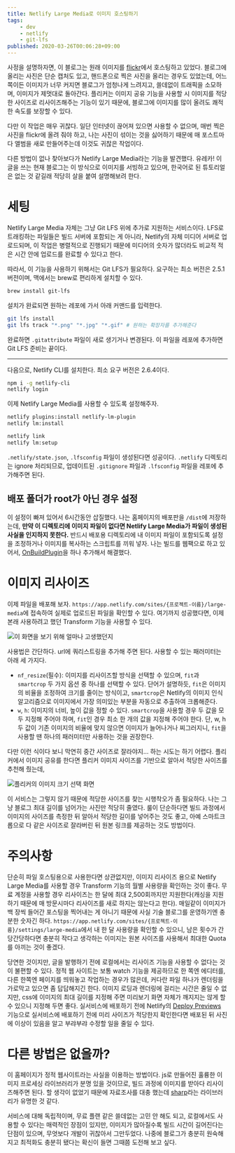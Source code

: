 ```yaml
---
title: Netlify Large Media로 이미지 호스팅하기
tags:
    - dev
    - netlify
    - git-lfs
published: 2020-03-26T00:06:28+09:00
---
```


사정을 설명하자면, 이 블로그는 원래 이미지를 [flickr](http://flickr.com/)에서 호스팅하고 있었다. 블로그에 올리는 사진은 단순 캡처도 있고, 핸드폰으로 찍은 사진을 올리는 경우도 있었는데, 어느 쪽이든 이미지가 너무 커지면 블로그가 엄청나게 느려지고, 쓸데없이 트래픽을 소모하며, 이미지가 제멋대로 돌아간다. 플리커는 이미지 공유 기능을 사용할 시 이미지를 적당한 사이즈로 리사이즈해주는 기능이 있기 때문에, 블로그에 이미지를 많이 올려도 쾌적한 속도를 보장할 수 있다.

다만 이 작업은 매우 귀찮다. 일단 인터넷이 끊어져 있으면 사용할 수 없으며, 매번 찍은 사진을 flickr에 올려 줘야 하고, 나는 사진이 섞이는 것을 싫어하기 때문에 매 포스트마다 앨범을 새로 만들어주는데 이것도 귀찮은 작업이다.

다른 방법이 없나 찾아보다가 Netlify Large Media라는 기능을 발견했다. 유레카! 이 글을 쓰는 현재 블로그는 이 방식으로 이미지를 서빙하고 있으며, 한국어로 된 튜토리얼은 없는 것 같길래 적당히 살을 붙여 설명해보려 한다.

# 세팅

Netlify Large Media 자체는 그냥 Git LFS 위에 추가로 지원하는 서비스이다. LFS로 트래킹하는 파일들은 빌드 서버에 포함되는 게 아니라, Netlify의 자체 미디어 서버로 업로드되며, 이 작업은 병렬적으로 진행되기 때문에 미디어의 숫자가 많더라도 비교적 적은 시간 안에 업로드를 완료할 수 있다고 한다.

따라서, 이 기능을 사용하기 위해서는 Git LFS가 필요하다. 요구하는 최소 버전은 2.5.1버전이며, 맥에서는 brew로 편리하게 설치할 수 있다.

```sh
brew install git-lfs
```

설치가 완료되면 원하는 레포에 가서 아래 커맨드를 입력한다.

```sh
git lfs install
git lfs track "*.png" "*.jpg" "*.gif" # 원하는 확장자를 추가해준다
```

완료하면 `.gitattribute` 파일이 새로 생기거나 변경된다. 이 파일을 레포에 추가하면 Git LFS 준비는 끝이다.

---

다음으로, Netlify CLI를 설치한다. 최소 요구 버전은 2.6.4이다.

```sh
npm i -g netlify-cli
netlify login
```

이제 Netlify Large Media를 사용할 수 있도록 설정해주자.

```sh
netlify plugins:install netlify-lm-plugin
netlify lm:install

netlify link
netlify lm:setup
```

`.netlify/state.json`, `.lfsconfig` 파일이 생성된다면 성공이다. `.netlify` 디렉토리는 ignore 처리되므로, 업데이트된 `.gitignore` 파일과 `.lfsconfig` 파일을 레포에 추가해주면 된다.

## 배포 폴더가 root가 아닌 경우 설정

이 설정이 빠져 있어서 6시간동안 삽질했다. 나는 홈페이지의 배포판을 `/dist`에 저장하는데, **만약 이 디렉토리에 이미지 파일이 없다면 Netlify Large Media가 파일이 생성된 사실을 인지하지 못한다.** 반드시 배포용 디렉토리에 내 이미지 파일이 포함되도록 설정을 조정하거나 이미지를 복사하는 스크립트를 끼워 넣자. 나는 빌드를 웹팩으로 하고 있어서, [OnBuildPlugin](https://github.com/znagadeon/homepage/pull/12/commits/0b5380b8c0144cd411ce5e94c1b38ac1e18cd2f3)을 하나 추가해서 해결했다.

# 이미지 리사이즈

이제 파일을 배포해 보자. `https://app.netlify.com/sites/{프로젝트-이름}/large-media`에 접속하여 실제로 업로드된 파일을 확인할 수 있다. 여기까지 성공했다면, 이제 본래 사용하려고 했던 Transform 기능을 사용할 수 있다.

![이 화면을 보기 위해 얼마나 고생했던지](./assets/file-list.png)

사용법은 간단하다. url에 쿼리스트링을 추가해 주면 된다. 사용할 수 있는 패러미터는 아래 세 가지다.

- `nf_resize`(필수): 이미지를 리사이즈할 방식을 선택할 수 있으며, `fit`과 `smartcrop` 두 가지 옵션 중 하나를 선택할 수 있다. 단어가 설명하듯, `fit`은 이미지의 비율을 조정하여 크기를 줄이는 방식이고, `smartcrop`은 Netlify의 이미지 인식 알고리즘으로 이미지에서 가장 의미있는 부분을 자동으로 추출하여 크롭해준다.
- `w`, `h`: 이미지의 너비, 높이 값을 정할 수 있다. `smartcrop`을 사용할 경우 두 값을 모두 지정해 주어야 하며, `fit`인 경우 최소 한 개의 값을 지정해 주어야 한다. 단, w, h 두 값이 기존 이미지의 비율에 맞지 않으면 이미지가 늘어나거나 찌그러지니, `fit`을 사용할 땐 하나의 패러미터만 사용하는 것을 권장한다.

다만 이런 식이다 보니 막연히 중간 사이즈로 잘라야지... 하는 시도는 하기 어렵다. 플리커에서 이미지 공유를 한다면 플리커 이미지 사이즈를 기반으로 알아서 적당한 사이즈를 추천해 줬는데,

![플리커의 이미지 크기 선택 화면](./assets/size-presets.png)

이 서비스는 그렇지 않기 때문에 적당한 사이즈를 찾는 시행착오가 좀 필요하다. 나는 그냥 블로그 최대 길이를 넘어가는 사진만 적당히 줄였다. 룰이 단순하다면 빌드 과정에서 이미지의 사이즈를 측정한 뒤 알아서 적당한 길이를 넣어주는 것도 좋고, 아예 스마트크롭으로 다 같은 사이즈로 잘라버린 뒤 원본 링크를 제공하는 것도 방법이다.

# 주의사항

단순히 파일 호스팅용으로 사용한다면 상관없지만, 이미지 리사이즈 용으로 Netlify Large Media를 사용할 경우 Transform 기능의 월별 사용량을 확인하는 것이 좋다. 무료 계정을 사용할 경우 리사이즈는 한 달에 최대 2,500회까지만 지원한다(캐싱을 지원하기 때문에 매 방문시마다 리사이즈를 새로 하지는 않는다고 한다). 매일같이 이미지가 백 장씩 들어간 포스팅을 찍어내는 게 아니기 때문에 사실 기술 블로그를 운영하기엔 충분한 숫자긴 하다. `https://app.netlify.com/sites/{프로젝트-이름}/settings/large-media`에서 내 한 달 사용량을 확인할 수 있으니, 남은 횟수가 간당간당하다면 충분히 작다고 생각하는 이미지는 원본 사이즈를 사용해서 최대한 Quota를 아끼는 것이 좋겠다.

당연한 것이지만, 글을 발행하기 전에 로컬에서는 리사이즈 기능을 사용할 수 없다는 것이 불편할 수 있다. 정적 웹 사이트는 보통 watch 기능을 제공하므로 한 쪽엔 에디터를, 다른 한쪽엔 페이지를 띄워놓고 작업하는 경우가 많은데, 커다란 파일 하나가 렌더링을 가로막고 있으면 좀 답답해지긴 한다. 이미지 로딩과 렌더링에 걸리는 시간은 줄일 수 없지만, css에 이미지의 최대 길이를 지정해 주면 미리보기 화면 자체가 깨지지는 않게 할 수 있으니 지정해 두면 좋다. 실서비스에 배포하기 전에 Netlify의 [Deploy Previews](https://www.netlify.com/blog/2016/07/20/introducing-deploy-previews-in-netlify/) 기능으로 실서비스에 배포하기 전에 미리 사이즈가 적당한지 확인한다면 배포된 뒤 사진에 이상이 있음을 알고 부랴부랴 수정할 일을 줄일 수 있다.

# 다른 방법은 없을까?

이 홈페이지가 정적 웹사이트라는 사실을 이용하는 방법이다. js로 만들어진 훌륭한 이미지 프로세싱 라이브러리가 분명 있을 것이므로, 빌드 과정에 이미지를 받아다 리사이즈해주면 된다. 할 생각이 없었기 때문에 자료조사를 대충 했는데 [sharp](https://github.com/lovell/sharp)라는 라이브러리가 유명한 것 같다.

서비스에 대해 독립적이며, 무료 플랜 같은 쓸데없는 고민 안 해도 되고, 로컬에서도 사용할 수 있다는 매력적인 장점이 있지만, 이미지가 많아질수록 빌드 시간이 길어진다는 단점이 있으며, 무엇보다 개발이 귀찮아서 그만두었다. 나중에 블로그가 충분히 원숙해지고 최적화도 충분히 됐다는 확신이 들면 그때쯤 도전해 보고 싶다.
